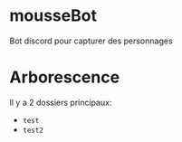 # mousseBot
Bot discord pour capturer des personnages

# Arborescence
Il y a 2 dossiers principaux:
- `test` 
- `test2`